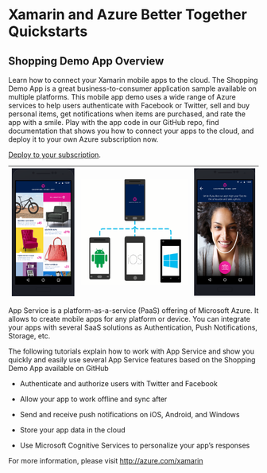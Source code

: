 Xamarin and Azure Better Together Quickstarts
=============================================

Shopping Demo App Overview
--------------------------

Learn how to connect your Xamarin mobile apps to the cloud. The Shopping Demo App is a great business-to-consumer application sample available on multiple platforms. This mobile app demo uses a wide range of Azure services to help users authenticate with Facebook or Twitter, sell and buy personal items, get notifications when items are purchased, and rate the app with a smile. Play with the app code in our GitHub repo, find documentation that shows you how to connect your apps to the cloud, and deploy it to your own Azure subscription now.

[Deploy to your subscription](https://github.com/PlainConcepts/XamarinAzure_ShoppingDemoApp/tree/master/Xamarin.Azure.Backend.Deployment).

| <img src="media/image1.png" width="132" height="257" /> | <img src="media/image2.png" width="224" height="212" /> | <img src="media/image3.png" width="129" height="256" /> |
|---------------------------------------------------------|---------------------------------------------------------|---------------------------------------------------------|

App Service is a platform-as-a-service (PaaS) offering of Microsoft Azure. It allows to create mobile apps for any platform or device. You can integrate your apps with several SaaS solutions as Authentication, Push Notifications, Storage, etc.

The following tutorials explain how to work with App Service and show you quickly and easily use several App Service features based on the Shopping Demo App available on GitHub

-   Authenticate and authorize users with Twitter and Facebook

-   Allow your app to work offline and sync after

-   Send and receive push notifications on iOS, Android, and Windows

-   Store your app data in the cloud

-   Use Microsoft Cognitive Services to personalize your app’s responses

For more information, please visit <http://azure.com/xamarin>
